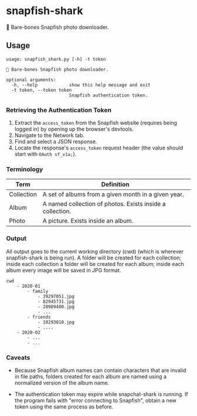 # snapfish-shark

🦈 Bare-bones Snapfish photo downloader.

## Usage

```
usage: snapfish_shark.py [-h] -t token

🦈 Bare-bones Snapfish photo downloader.

optional arguments:
  -h, --help            show this help message and exit
  -t token, --token token
                        Snapfish authentication token.
```

### Retrieving the Authentication Token

1. Extract the `access_token` from the Snapfish website (requires being logged
   in) by opening up the browser's devtools.
2. Navigate to the Network tab.
3. Find and select a JSON response.
4. Locate the response's `access_token` request header (the value should start
   with `OAuth sf_v1a;`).

### Terminology

| Term       | Definition                                                |
| ---------- | --------------------------------------------------------- |
| Collection | A set of albums from a given month in a given year.       |
| Album      | A named collection of photos. Exists inside a collection. |
| Photo      | A picture. Exists inside an album.                        |

### Output

All output goes to the current working directory (cwd) (which is wherever
snapfish-shark is being run). A folder will be created for each collection;
inside each collection a folder will be created for each album; inside each
album every image will be saved in JPG format.

```
cwd
    - 2020-01
        - family
            - 39297051.jpg
            - 82945731.jpg
            - 20989480.jpg
            - ...
        - friends
            - 10293810.jpg
            - ....
    - 2020-02
        - ...
        - ...
```

### Caveats

-   Because Snapfish album names can contain characters that are invalid in file
    paths, folders created for each album are named using a normalized version
    of the album name.

-   The authentication token may expire while snapchat-shark is running. If the
    program fails with "error connecting to Snapfish", obtain a new token using
    the same process as before.
